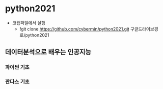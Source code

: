 # python2021
* 코랩파일에서 실행
  * !git clone https://github.com/cybermin/python2021.git 구글드라이브경로/python2021


## 데이터분석으로 배우는 인공지능 
### 파이썬 기초
### 판다스 기초
